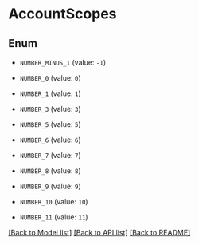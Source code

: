 # AccountScopes


## Enum

* `NUMBER_MINUS_1` (value: `-1`)

* `NUMBER_0` (value: `0`)

* `NUMBER_1` (value: `1`)

* `NUMBER_3` (value: `3`)

* `NUMBER_5` (value: `5`)

* `NUMBER_6` (value: `6`)

* `NUMBER_7` (value: `7`)

* `NUMBER_8` (value: `8`)

* `NUMBER_9` (value: `9`)

* `NUMBER_10` (value: `10`)

* `NUMBER_11` (value: `11`)

[[Back to Model list]](../README.md#documentation-for-models) [[Back to API list]](../README.md#documentation-for-api-endpoints) [[Back to README]](../README.md)

